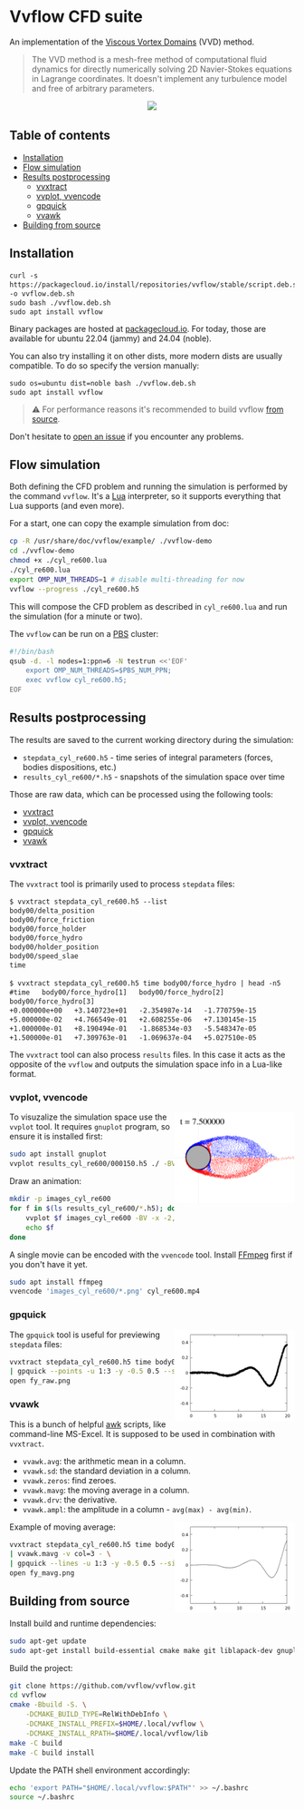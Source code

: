# Vvflow CFD suite

[vvd-wiki]: https://en.wikipedia.org/wiki/Viscous_vortex_domains_method
[pbs-wiki]: https://en.wikipedia.org/wiki/Portable_Batch_System
[issue]: https://github.com/vvflow/vvflow/issues/new
[lua]: https://learnxinyminutes.com/docs/lua/
[awk]: https://man7.org/linux/man-pages/man1/awk.1p.html
[ffmpeg]: https://ffmpeg.org/about.html
[packagecloud]: https://packagecloud.io/vvflow/stable

An implementation of the [Viscous Vortex Domains][vvd-wiki] (VVD) method.

> The VVD method is a mesh-free method of computational fluid dynamics
> for directly numerically solving 2D Navier-Stokes equations in Lagrange
> coordinates. It doesn't implement any turbulence model and free of
> arbitrary parameters.

<p align="center">
    <img src="readme-pics/example.png" height="350px">
</p>

## Table of contents

* [Installation](#installation)
* [Flow simulation](#flow-simulation)
* [Results postprocessing](#results-postprocessing)
    * [vvxtract](#vvxtract)
    * [vvplot, vvencode](#vvplot-vvencode)
    * [gpquick](#gpquick)
    * [vvawk](#vvawk)
* [Building from source](#building-from-source)

## Installation

```
curl -s https://packagecloud.io/install/repositories/vvflow/stable/script.deb.sh -o vvflow.deb.sh
sudo bash ./vvflow.deb.sh
sudo apt install vvflow
```

Binary packages are hosted at [packagecloud.io][packagecloud]. For
today, those are available for ubuntu 22.04 (jammy) and 24.04 (noble).

You can also try installing it on other dists, more modern dists are
usually compatible. To do so specify the version manually:

```
sudo os=ubuntu dist=noble bash ./vvflow.deb.sh
sudo apt install vvflow
```

> ⚠️ For performance reasons it's recommended to build vvflow
> [from source](#building-from-source).

Don't hesitate to [open an issue][issue] if you encounter any problems.

## Flow simulation

Both defining the CFD problem and running the simulation is performed by
the command `vvflow`. It's a [Lua][lua] interpreter, so it supports
everything that Lua supports (and even more).

For a start, one can copy the example simulation from doc:

```bash
cp -R /usr/share/doc/vvflow/example/ ./vvflow-demo
cd ./vvflow-demo
chmod +x ./cyl_re600.lua
./cyl_re600.lua
export OMP_NUM_THREADS=1 # disable multi-threading for now
vvflow --progress ./cyl_re600.h5
```

This will compose the CFD problem as described in `cyl_re600.lua`
and run the simulation (for a minute or two).

The `vvflow` can be run on a [PBS][pbs-wiki] cluster:

```bash
#!/bin/bash
qsub -d. -l nodes=1:ppn=6 -N testrun <<'EOF'
    export OMP_NUM_THREADS=$PBS_NUM_PPN;
    exec vvflow cyl_re600.h5;
EOF
```

## Results postprocessing

The results are saved to the current working directory during the simulation:

* `stepdata_cyl_re600.h5` - time series of integral parameters (forces, bodies dispositions, etc.)
* `results_cyl_re600/*.h5` - snapshots of the simulation space over time

Those are raw data, which can be processed using the following tools:

* [vvxtract](#vvxtract)
* [vvplot, vvencode](#vvplot-vvencode)
* [gpquick](#gpquick)
* [vvawk](#vvawk)

### vvxtract

The `vvxtract` tool is primarily used to process `stepdata` files:

```console
$ vvxtract stepdata_cyl_re600.h5 --list
body00/delta_position
body00/force_friction
body00/force_holder
body00/force_hydro
body00/holder_position
body00/speed_slae
time

$ vvxtract stepdata_cyl_re600.h5 time body00/force_hydro | head -n5
#time   body00/force_hydro[1]   body00/force_hydro[2]   body00/force_hydro[3]
+0.000000e+00   +3.140723e+01   -2.354987e-14   -1.770759e-15
+5.000000e-02   +4.766549e-01   +2.608255e-06   +7.130145e-15
+1.000000e-01   +8.190494e-01   -1.868534e-03   -5.548347e-05
+1.500000e-01   +7.309763e-01   -1.069637e-04   +5.027510e-05
```

The `vvxtract` tool can also process `results` files. In this case it
acts as the opposite of the `vvflow` and outputs the simulation space
info in a Lua-like format.

### vvplot, vvencode

<img align="right" height="160px" src="readme-pics/000150.png">

To visuzalize the simulation space use the `vvplot` tool.
It requires `gnuplot` program, so ensure it is installed first:

```bash
sudo apt install gnuplot
vvplot results_cyl_re600/000150.h5 ./ -BV -x -1,4 --size 480x360
```

Draw an animation:

```bash
mkdir -p images_cyl_re600
for f in $(ls results_cyl_re600/*.h5); do
    vvplot $f images_cyl_re600 -BV -x -2,20
    echo $f
done
```

A single movie can be encoded with the `vvencode` tool.
Install [FFmpeg][ffmpeg] first if you don't have it yet.

```bash
sudo apt install ffmpeg
vvencode 'images_cyl_re600/*.png' cyl_re600.mp4
```

### gpquick

<img align="right" height="160px" src="readme-pics/fy_raw.png">

The `gpquick` tool is useful for previewing `stepdata` files:

```bash
vvxtract stepdata_cyl_re600.h5 time body00/force_holder \
| gpquick --points -u 1:3 -y -0.5 0.5 --size 480 360 -o fy_raw.png;
open fy_raw.png
```

### vvawk

This is a bunch of helpful [awk] scripts, like command-line MS-Excel.
It is supposed to be used in combination with `vvxtract`.

 - `vvawk.avg`: the arithmetic mean in a column.
 - `vvawk.sd`: the standard deviation in a column.
 - `vvawk.zeros`: find zeroes.
 - `vvawk.mavg`: the moving average in a column.
 - `vvawk.drv`: the derivative.
 - `vvawk.ampl`: the amplitude in a column - `avg(max) - avg(min)`.

<img align="right" height="160px" src="readme-pics/fy_mavg.png">

Example of moving average:

```bash
vvxtract stepdata_cyl_re600.h5 time body00/force_holder \
| vvawk.mavg -v col=3 - \
| gpquick --lines -u 1:3 -y -0.5 0.5 --size 480 360 -o fy_mavg.png;
open fy_mavg.png
```

## Building from source

Install build and runtime dependencies:

```bash
sudo apt-get update
sudo apt-get install build-essential cmake make git liblapack-dev gnuplot
```

Build the project:

```bash
git clone https://github.com/vvflow/vvflow.git
cd vvflow
cmake -Bbuild -S. \
    -DCMAKE_BUILD_TYPE=RelWithDebInfo \
    -DCMAKE_INSTALL_PREFIX=$HOME/.local/vvflow \
    -DCMAKE_INSTALL_RPATH=$HOME/.local/vvflow/lib
make -C build
make -C build install
```

Update the PATH shell environment accordingly:

```bash
echo 'export PATH="$HOME/.local/vvflow:$PATH"' >> ~/.bashrc
source ~/.bashrc
```

